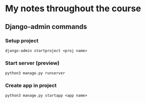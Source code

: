 # My notes throughout the course

## Django-admin commands

### Setup project

`django-admin startproject <proj name>`

### Start server (preview)

`python3 manage.py runserver`

### Create app in project

`python3 manage.py startapp <app name>`
